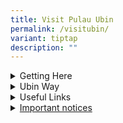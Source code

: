 ```yaml
---
title: Visit Pulau Ubin
permalink: /visitubin/
variant: tiptap
description: ""
---
```

<p></p>
<div data-type="detailGroup" class="isomer-accordion isomer-accordion-white">
<details class="isomer-details">
<summary>Getting Here</summary>
<div data-type="detailsContent" class="isomer-details-content">
<p></p>
</div>
</details>
<details class="isomer-details">
<summary>Ubin Way</summary>
<div data-type="detailsContent" class="isomer-details-content">
<p></p>
</div>
</details>
<details class="isomer-details">
<summary>Useful Links</summary>
<div data-type="detailsContent" class="isomer-details-content">
<p></p>
</div>
</details>
<details class="isomer-details">
<summary><a href="/notices/" rel="noopener nofollow" target="_blank">Important notices</a>
</summary>
<div data-type="detailsContent" class="isomer-details-content">
<p>Please refer to the notices before your visit to know any latest update.</p>
</div>
</details>
</div>
<p></p>